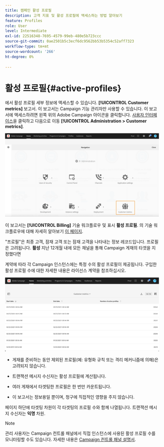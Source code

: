 ```yaml
---
title: 캠페인 활성 프로필
description: 고객 지표 및 활성 프로필에 액세스하는 방법 알아보기
feature: Profiles
role: User
level: Intermediate
exl-id: 22516348-7695-4579-99eb-480e5b723ccc
source-git-commit: 0ae2501b5c3ecf6dc9562bb53b5354c52aff7323
workflow-type: tm+mt
source-wordcount: '266'
ht-degree: 0%

---
```


# 활성 프로필{#active-profiles}

에서 활성 프로필 세부 정보에 액세스할 수 있습니다. **[!UICONTROL Customer metrics]** 보고서. 이 보고서는 Campaign 기능 관리자만 사용할 수 있습니다. 이 보고서에 액세스하려면 왼쪽 위의 Adobe Campaign 아이콘을 클릭합니다. [사용자 인터페이스](../../start/using/interface-description.md#advanced-menu)을 클릭하고 다음으로 이동 **[!UICONTROL Administration > Customer metrics]**.

![](assets/audience_customer_metrics.png)

이 보고서는 **[!UICONTROL Billing]** 기술 워크플로우 및 표시 **활성 프로필**. 의 기술 워크플로우에 대해 자세히 알아보기 [이 페이지](../../administration/using/technical-workflows.md).

&quot;프로필&quot;은 최종 고객, 잠재 고객 또는 잠재 고객을 나타내는 정보 레코드입니다. 프로필은 고려됩니다. **활성** 지난 12개월 내에 모든 채널을 통해 Campaign 게재의 타겟을 지정했다면

계약에 따라 각 Campaign 인스턴스에는 특정 수의 활성 프로필이 제공됩니다. 구입한 활성 프로필 수에 대한 자세한 내용은 라이선스 계약을 참조하십시오.

![](assets/audience_active_profiles_list.png)



* 게재를 준비하는 동안 제외된 프로필(예: 유형화 규칙 또는 격리 메커니즘에 의해)은 고려되지 않습니다.

* 트랜잭션 메시지 수신자는 활성 프로필에 계산됩니다.

* 여러 게재에서 타겟팅한 프로필은 한 번만 카운트됩니다.

* 이 보고서는 정보용일 뿐이며, 청구에 직접적인 영향을 주지 않습니다.

페이지 하단에 타겟팅 차원이 각 타겟팅의 프로필 수와 함께 나열됩니다. 트랜잭션 메시지 수신자는 **익명** 차원.

>[!NOTE]
>
>관리 사용자는 Campaign 컨트롤 패널에서 직접 인스턴스에 사용된 활성 프로필 수를 모니터링할 수도 있습니다. 자세한 내용은 [Campaign 컨트롤 패널 설명서](https://experienceleague.adobe.com/docs/control-panel/using/performance-monitoring/active-profiles-monitoring.html).
